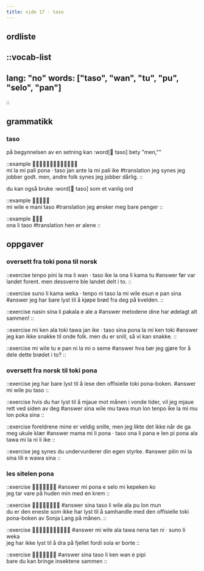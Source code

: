 ```yaml
---
title: side 17 - taso 
---
```

## ordliste
::vocab-list
---
lang: "no"
words: ["taso", "wan", "tu", "pu", "selo", "pan"]
---
::

## grammatikk
### taso
på begynnelsen av en setning kan :word[󱥨 taso] bety "men,""

::example
󱤴󱤡󱤴󱥉󱥔󱦜󱥨󱤑󱤆󱤡󱤴󱥉󱤍 \
mi la mi pali pona · taso jan ante la mi pali ike
#translation
jeg synes jeg jobber godt. men, andre folk synes jeg jobber dårlig. 
::

du kan også bruke :word[󱥨 taso] som et vanlig ord

::example
󱤴󱥷󱤉󱤲󱥨 \
mi wile e mani taso
#translation
jeg ønsker meg bare penger
::

::example
󱥆󱤧󱥨 \
ona li taso
#translation
hen er alene
::

## oppgaver
### oversett fra toki pona til norsk 
::exercise
tenpo pini la ma li wan · taso ike la ona li kama tu
#answer
før var landet forent. men dessverre ble landet delt i to.
::

::exercise
suno li kama weka · tenpo ni taso la mi wile esun e pan sina
#answer
jeg har bare lyst til å kjøpe brød fra deg på kvelden.
::

::exercise
nasin sina li pakala e ale a
#answer
metodene dine har ødelagt alt sammen!
::

::exercise
mi ken ala toki tawa jan ike · taso sina pona la mi ken toki
#answer
 jeg kan ikke snakke til onde folk. men du er snill, så vi kan snakke. 
::

::exercise
mi wile tu e pan ni la mi o seme
#answer
hva bør jeg gjøre for å dele dette brødet i to?
::

### oversett fra norsk til toki pona
::exercise
 jeg har bare lyst til å lese den offisielle toki pona-boken. 
#answer
mi wile pu taso
::

::exercise
 hvis du har lyst til å mjaue mot månen i vonde tider, vil jeg mjaue rett ved siden av deg 
#answer
sina wile mu tawa mun lon tenpo ike la mi mu lon poka sina
::

::exercise
 foreldrene mine er veldig snille, men jeg likte det ikke når de ga meg ukule klær 
#answer
 mama mi li pona · taso ona li pana e len pi pona ala tawa mi la ni li ike 
::

::exercise
jeg synes du undervurderer din egen styrke.
#answer
pilin mi la sina lili e wawa sina
::

### les sitelen pona
::exercise
󱤴󱥔󱤉󱥘󱤴󱤙󱤜
#answer
mi pona e selo mi kepeken ko \
jeg tar vare på huden min med en krem
::

::exercise
󱥞󱥨󱤧󱥷󱤂󱥕󱤬󱤺
#answer
sina taso li wile ala pu lon mun \
du er den eneste som ikke har lyst til å samhandle med den offisielle toki pona-boken av Sonja Lang på månen.
::

::exercise
󱤴󱥷󱤂󱥩󱥀󱥧󱥁󱦜󱥤󱤧󱥶
#answer
mi wile ala tawa nena tan ni · suno li weka \
jeg har ikke lyst til å dra på fjellet fordi sola er borte
::

::exercise
󱥞󱥨󱤧󱤘󱥳󱤉󱥑
#answer
sina taso li ken wan e pipi \
bare du kan bringe insektene sammen
::